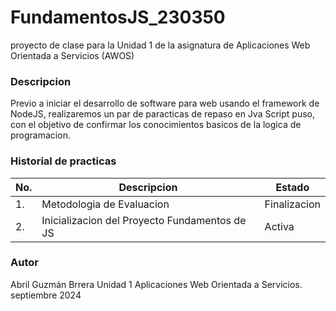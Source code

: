# FundamentosJS_230350
proyecto de clase para la Unidad 1 de la asignatura de Aplicaciones Web Orientada a Servicios (AWOS)


### Descripcion 
Previo a iniciar el desarrollo de software para web usando el framework de NodeJS, realizaremos un par de paracticas de repaso en Jva Script puso, con el objetivo de confirmar los conocimientos basicos de la logica de programacion.

### Historial de practicas

|No.| Descripcion| Estado
|---|---|---|
|1.| Metodologia de Evaluacion| Finalizacion |
|2.| Inicializacion del Proyecto Fundamentos de JS| Activa|

### Autor 
Abril Guzmán Brrera
Unidad 1
Aplicaciones Web Orientada a Servicios.
septiembre 2024 
